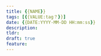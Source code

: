 ```yaml
---
title: {{NAME}}
tags: [{{VALUE:tag？}}]
date: {{DATE:YYYY-MM-DD HH:mm:ss}}
description:
tldr: 
draft: true
feature: 
---
```


